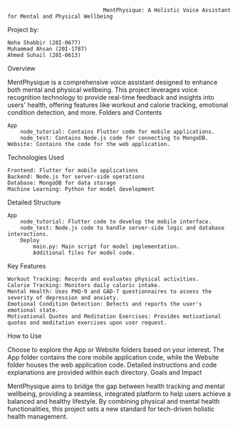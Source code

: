                                   MentPhysique: A Holistic Voice Assistant for Mental and Physical Wellbeing
Project by:

    Neha Shabbir (20I-0677)
    Muhammad Ahsan (20I-1787)
    Ahmed Suhail (20I-0613)

Overview

MentPhysique is a comprehensive voice assistant designed to enhance both mental and physical wellbeing. This project leverages voice recognition technology to provide real-time feedback and insights into users' health, offering features like workout and calorie tracking, emotional condition detection, and more.
Folders and Contents

    App
        node_tutorial: Contains Flutter code for mobile applications.
        node_test: Contains Node.js code for connecting to MongoDB.
    Website: Contains the code for the web application.

Technologies Used

    Frontend: Flutter for mobile applications
    Backend: Node.js for server-side operations
    Database: MongoDB for data storage
    Machine Learning: Python for model development

Detailed Structure

    App
        node_tutorial: Flutter code to develop the mobile interface.
        node_test: Node.js code to handle server-side logic and database interactions.
        Deploy
            main.py: Main script for model implementation.
            Additional files for model code.

Key Features

    Workout Tracking: Records and evaluates physical activities.
    Calorie Tracking: Monitors daily caloric intake.
    Mental Health: Uses PHQ-9 and GAD-7 questionnaires to assess the severity of depression and anxiety.
    Emotional Condition Detection: Detects and reports the user's emotional state.
    Motivational Quotes and Meditation Exercises: Provides motivational quotes and meditation exercises upon user request.

How to Use

Choose to explore the App or Website folders based on your interest. The App folder contains the core mobile application code, while the Website folder houses the web application code. Detailed instructions and code explanations are provided within each directory.
Goals and Impact

MentPhysique aims to bridge the gap between health tracking and mental wellbeing, providing a seamless, integrated platform to help users achieve a balanced and healthy lifestyle. By combining physical and mental health functionalities, this project sets a new standard for tech-driven holistic health management.
